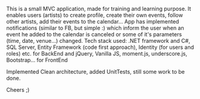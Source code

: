 This is a small MVC application, made for training and learning purpose.
It enables users (artists) to create profile, create their own events, follow other artists, add their events to the calendar...
App has implemented notifications (similar to FB, but simple :) which inform the user when an event he added to the calendar is canceled 
or some of it's parameters (time, date, venue...) changed.
Tech stack used: .NET framework and C#, SQL Server, Entity Framework (code first approach), Identity (for users and roles) etc. for BackEnd and 
                  jQuery, Vanilla JS, moment.js, underscore.js, Bootstrap... for FrontEnd
             
Implemented Clean architecture, added UnitTests, still some work to be done.

Cheers ;)
                  

